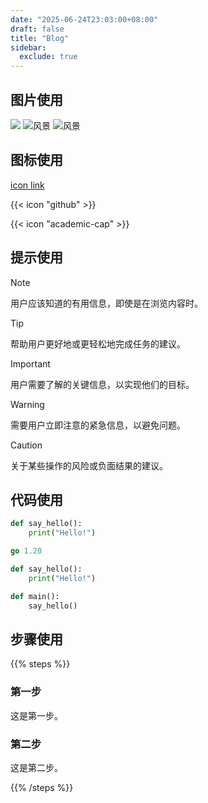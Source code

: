 ```yaml
---
date: "2025-06-24T23:03:00+08:00"
draft: false
title: "Blog"
sidebar:
  exclude: true
---
```


## 图片使用

![](/images/logo.jpg)
![风景](https://picsum.photos/800/600)
![风景](https://picsum.photos/800/600 "Unsplash 风景")

## 图标使用

[icon link ](https://v1.heroicons.com/)

{{< icon "github" >}}

{{< icon "academic-cap" >}}

## 提示使用

> [!NOTE]
> 用户应该知道的有用信息，即使是在浏览内容时。

> [!TIP]
> 帮助用户更好地或更轻松地完成任务的建议。

> [!IMPORTANT]
> 用户需要了解的关键信息，以实现他们的目标。

> [!WARNING]
> 需要用户立即注意的紧急信息，以避免问题。

> [!CAUTION]
> 关于某些操作的风险或负面结果的建议。

## 代码使用

```python {filename="hello.py"}
def say_hello():
    print("Hello!")
```

```go {base_url="https://github.com/imfing/hextra/blob/main/",filename="exampleSite/hugo.work"}
go 1.20
```

```python {linenos=table,hl_lines=[2,4],linenostart=1,filename="hello.py"}
def say_hello():
    print("Hello!")

def main():
    say_hello()
```

## 步骤使用

{{% steps %}}

### 第一步

这是第一步。

### 第二步

这是第二步。

{{% /steps %}}
